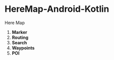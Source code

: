 # HereMap-Android-Kotlin
Here Map

1. **Marker**
2. **Routing**
3. **Search**
4. **Waypoints**
5. **POI**
